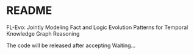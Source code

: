 # README
FL-Evo: Jointly Modeling Fact and Logic Evolution Patterns for Temporal Knowledge
Graph Reasoning

The code will be released after accepting
Waiting...
